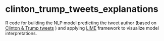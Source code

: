 # clinton_trump_tweets_explanations
R code for building the NLP model predicting the tweet author (based on [Clinton &amp; Trump tweets](https://www.kaggle.com/benhamner/clinton-trump-tweets) ) and applying [LIME](https://cran.r-project.org/web/packages/lime/vignettes/Understanding_lime.html) framework to visualize model interpretations.
